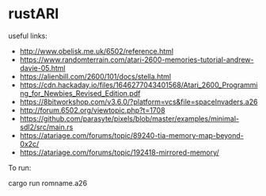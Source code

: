 # rustARI

useful links:
- http://www.obelisk.me.uk/6502/reference.html
- https://www.randomterrain.com/atari-2600-memories-tutorial-andrew-davie-05.html
- https://alienbill.com/2600/101/docs/stella.html
- https://cdn.hackaday.io/files/1646277043401568/Atari_2600_Programming_for_Newbies_Revised_Edition.pdf
- https://8bitworkshop.com/v3.6.0/?platform=vcs&file=spaceInvaders.a26
- http://forum.6502.org/viewtopic.php?t=1708
- https://github.com/parasyte/pixels/blob/master/examples/minimal-sdl2/src/main.rs
- https://atariage.com/forums/topic/89240-tia-memory-map-beyond-0x2c/
- https://atariage.com/forums/topic/192418-mirrored-memory/

To run:

cargo run romname.a26
